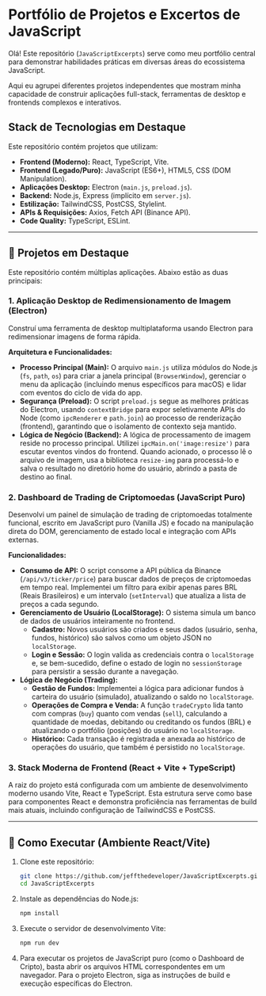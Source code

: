 # Portfólio de Projetos e Excertos de JavaScript

Olá\! Este repositório (`JavaScriptExcerpts`) serve como meu portfólio central para demonstrar habilidades práticas em diversas áreas do ecossistema JavaScript.

Aqui eu agrupei diferentes projetos independentes que mostram minha capacidade de construir aplicações full-stack, ferramentas de desktop e frontends complexos e interativos.

## Stack de Tecnologias em Destaque

Este repositório contém projetos que utilizam:

  * **Frontend (Moderno):** React, TypeScript, Vite.
  * **Frontend (Legado/Puro):** JavaScript (ES6+), HTML5, CSS (DOM Manipulation).
  * **Aplicações Desktop:** Electron (`main.js`, `preload.js`).
  * **Backend:** Node.js, Express (implícito em `server.js`).
  * **Estilização:** TailwindCSS, PostCSS, Stylelint.
  * **APIs & Requisições:** Axios, Fetch API (Binance API).
  * **Code Quality:** TypeScript, ESLint.

-----

## 📂 Projetos em Destaque

Este repositório contém múltiplas aplicações. Abaixo estão as duas principais:

### 1\. Aplicação Desktop de Redimensionamento de Imagem (Electron)

Construí uma ferramenta de desktop multiplataforma usando Electron para redimensionar imagens de forma rápida.

**Arquitetura e Funcionalidades:**

  * **Processo Principal (Main):** O arquivo `main.js` utiliza módulos do Node.js (`fs`, `path`, `os`) para criar a janela principal (`BrowserWindow`), gerenciar o menu da aplicação (incluindo menus específicos para macOS) e lidar com eventos do ciclo de vida do app.
  * **Segurança (Preload):** O script `preload.js` segue as melhores práticas do Electron, usando `contextBridge` para expor seletivamente APIs do Node (como `ipcRenderer` e `path.join`) ao processo de renderização (frontend), garantindo que o isolamento de contexto seja mantido.
  * **Lógica de Negócio (Backend):** A lógica de processamento de imagem reside no processo principal. Utilizei `ipcMain.on('image:resize')` para escutar eventos vindos do frontend. Quando acionado, o processo lê o arquivo de imagem, usa a biblioteca `resize-img` para processá-lo e salva o resultado no diretório home do usuário, abrindo a pasta de destino ao final.

### 2\. Dashboard de Trading de Criptomoedas (JavaScript Puro)

Desenvolvi um painel de simulação de trading de criptomoedas totalmente funcional, escrito em JavaScript puro (Vanilla JS) e focado na manipulação direta do DOM, gerenciamento de estado local e integração com APIs externas.

**Funcionalidades:**

  * **Consumo de API:** O script consome a API pública da Binance (`/api/v3/ticker/price`) para buscar dados de preços de criptomoedas em tempo real. Implementei um filtro para exibir apenas pares BRL (Reais Brasileiros) e um intervalo (`setInterval`) que atualiza a lista de preços a cada segundo.
  * **Gerenciamento de Usuário (LocalStorage):** O sistema simula um banco de dados de usuários inteiramente no frontend.
      * **Cadastro:** Novos usuários são criados e seus dados (usuário, senha, fundos, histórico) são salvos como um objeto JSON no `localStorage`.
      * **Login e Sessão:** O login valida as credenciais contra o `localStorage` e, se bem-sucedido, define o estado de login no `sessionStorage` para persistir a sessão durante a navegação.
  * **Lógica de Negócio (Trading):**
      * **Gestão de Fundos:** Implementei a lógica para adicionar fundos à carteira do usuário (simulado), atualizando o saldo no `localStorage`.
      * **Operações de Compra e Venda:** A função `tradeCrypto` lida tanto com compras (`buy`) quanto com vendas (`sell`), calculando a quantidade de moedas, debitando ou creditando os fundos (BRL) e atualizando o portfólio (posições) do usuário no `localStorage`.
      * **Histórico:** Cada transação é registrada e anexada ao histórico de operações do usuário, que também é persistido no `localStorage`.

### 3\. Stack Moderna de Frontend (React + Vite + TypeScript)

A raiz do projeto está configurada com um ambiente de desenvolvimento moderno usando Vite, React e TypeScript. Esta estrutura serve como base para componentes React e demonstra proficiência nas ferramentas de build mais atuais, incluindo configuração de TailwindCSS e PostCSS.

-----

## 🚀 Como Executar (Ambiente React/Vite)

1.  Clone este repositório:
    ```bash
    git clone https://github.com/jeffthedeveloper/JavaScriptExcerpts.git
    cd JavaScriptExcerpts
    ```
2.  Instale as dependências do Node.js:
    ```bash
    npm install
    ```
3.  Execute o servidor de desenvolvimento Vite:
    ```bash
    npm run dev
    ```
4.  Para executar os projetos de JavaScript puro (como o Dashboard de Cripto), basta abrir os arquivos HTML correspondentes em um navegador. Para o projeto Electron, siga as instruções de build e execução específicas do Electron.
